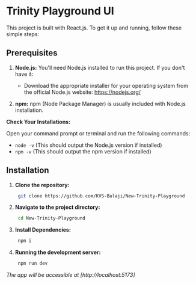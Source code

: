 # Trinity Playground UI

This project is built with React.js. To get it up and running, follow these simple steps:

## Prerequisites

1. **Node.js:** You'll need Node.js installed to run this project. If you don't have it:

   - Download the appropriate installer for your operating system from the official Node.js website: https://nodejs.org/

2. **npm:** npm (Node Package Manager) is usually included with Node.js installation.

**Check Your Installations:**

Open your command prompt or terminal and run the following commands:

- `node -v` (This should output the Node.js version if installed)
- `npm -v` (This should output the npm version if installed)

## Installation

1. **Clone the repository:**

   ```bash
    git clone https://github.com/KVS-Balaji/New-Trinity-Playground
   ```

2. **Navigate to the project directory:**

   ```bash
    cd New-Trinity-Playground
   ```

3. **Install Dependencies:**

   ```bash
    npm i
   ```

4. **Running the development server:**
   ```bash
    npm run dev
   ```

*The app will be accessible at [http://localhost:5173]*
